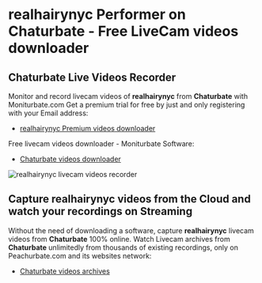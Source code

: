 # realhairynyc Performer on Chaturbate - Free LiveCam videos downloader

## Chaturbate Live Videos Recorder

Monitor and record livecam videos of **realhairynyc** from **Chaturbate** with Moniturbate.com
Get a premium trial for free by just and only registering with your Email address:
* [realhairynyc Premium videos downloader](https://moniturbate.com/request-demo-licence-key.html)

Free livecam videos downloader - Moniturbate Software:
* [Chaturbate videos downloader](https://moniturbate.com/moniturbate-download-software.html)

![realhairynyc livecam videos recorder](https://peachurnet.com/templates/moniturbate-software.png)


## Capture realhairynyc videos from the Cloud and watch your recordings on Streaming

Without the need of downloading a software, capture **realhairynyc** livecam videos from **Chaturbate** 100% online.
Watch Livecam archives from **Chaturbate** unlimitedly from thousands of existing recordings, only on Peachurbate.com and its websites network:
* [Chaturbate videos archives](https://peachurnet.com/)